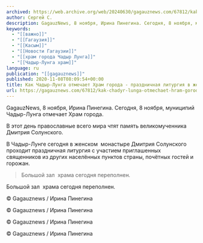 ```yaml
---
archived: https://web.archive.org/web/20240630/gagauznews.com/67812/kak-chadyr-lunga-otmechaet-hram-goroda-prazdnichnaya-liturgiya-v-zhenskom-monastyre.html
author: Сергей С.
description: GagauzNews, 8 ноября, Ирина Пинегина. Сегодня, 8 ноября, муниципий Чадыр-Лунга отмечает Храм города. В этот день православные всего мира чтят память великомученника Дмитрия Солунского. В Чадыр-Лунге сегодня в женском  монастыре Дмитрия Солунского проходит праздничная литургия с участием приглашенных священников из других населённых пунктов страны, почётных гостей и горожан. Большой зал  храма сегодня переполнен.   © Gagauznews / Ирина Пинегина
keywords:
  - "[[важно]]"
  - "[[Гагаузия]]"
  - "[[Касым]]"
  - "[[Новости Гагаузии]]"
  - "[[храм города Чадыр Лунга]]"
  - "[[Чадыр-Лунга храм]]"
language: ru
publication: "[[gagauznews]]"
published: 2020-11-08T08:09:54+00:00
title: Как Чадыр-Лунга отмечает Храм города - праздничная литургия в женском монастыре
url: https://gagauznews.com/67812/kak-chadyr-lunga-otmechaet-hram-goroda-prazdnichnaya-liturgiya-v-zhenskom-monastyre.html
---
```


GagauzNews, 8 ноября, Ирина Пинегина. Сегодня, 8 ноября, муниципий Чадыр-Лунга отмечает Храм города.

В этот день православные всего мира чтят память великомученника Дмитрия Солунского.

В Чадыр-Лунге сегодня в женском  монастыре Дмитрия Солунского проходит праздничная литургия с участием приглашенных священников из других населённых пунктов страны, почётных гостей и горожан.

> Большой зал  храма сегодня переполнен.

Большой зал  храма сегодня переполнен.

© Gagauznews / Ирина Пинегина





© Gagauznews / Ирина Пинегина

© Gagauznews / Ирина Пинегина

© Gagauznews / Ирина Пинегина